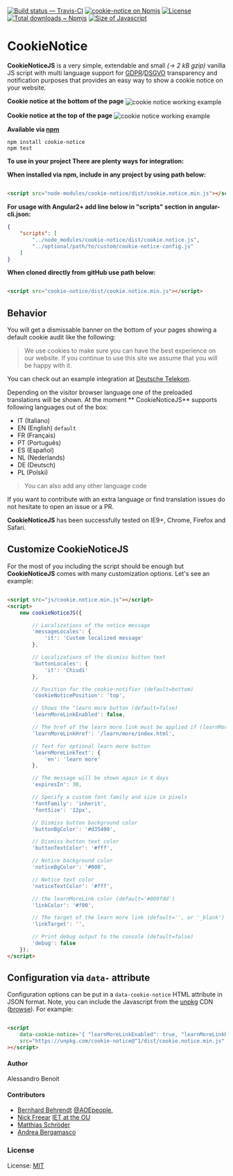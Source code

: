 [![Build status — Travis-CI][travis-icon]][travis]
[![cookie-notice on Npmjs][npm-icon]][npm]
[![License][license-icon]][mit]
[![Total downloads ~ Npmjs][downl-icon]][npm]
[![Size of Javascript][size-icon]][build]

# CookieNotice

**CookieNoticeJS** is a very simple, extendable and small *(→ 2 kB gzip)* vanilla JS script with multi language support
for [GDPR][]/[DSGVO][]‎ transparency and notification purposes that provides an easy way to show a cookie notice on your
website.

**Cookie notice at the bottom of the page**
<img src="https://i.imgur.com/xodbOdi.png" alt="cookie notice working example" align="center"/>

**Cookie notice at the top of the page**
<img src="https://i.imgur.com/XOfijh6.png" alt="cookie notice working example" align="center"/>

**Available via [npm][]**

```shell
npm install cookie-notice
npm test
```

**To use in your project There are plenty ways for integration:**

**When installed via npm, include in any project by using path below:**

```html

<script src="node-modules/cookie-notice/dist/cookie.notice.min.js"></script>
```

**For usage with Angular2+ add line below in "scripts" section in angular-cli.json:**

```json
{
    "scripts": [
        "../node_modules/cookie-notice/dist/cookie.notice.js",
        "../optional/path/to/custom/cookie-notice-config.js"
    ]
}
```

**When cloned directly from gitHub use path below:**

```html

<script src="cookie-notice/dist/cookie.notice.min.js"></script>
```

## Behavior

You will get a dismissable banner on the bottom of your pages showing a default cookie audit like the following:

> We use cookies to make sure you can have the best experience on our website. If you continue to use this site we assume that you will be happy with it.

You can check out an example integration
at [Deutsche Telekom](https://breitband.telekom-dienste.de/kundencenter-breitband).

Depending on the visitor browser language one of the preloaded translations will be shown. At the moment **
CookieNoticeJS** supports following languages out of the box:

- IT (Italiano)
- EN (English) `default`
- FR (Français)
- PT (Português)
- ES (Español)
- NL (Nederlands)
- DE (Deutsch)
- PL (Polski)

> You can also add any other language code

If you want to contribute with an extra language or find translation issues do not hesitate to open an issue or a PR.

**CookieNoticeJS** has been successfully tested on IE9+, Chrome, Firefox and Safari.

## Customize CookieNoticeJS

For the most of you including the script should be enough but **CookieNoticeJS** comes with many customization options.
Let's see an example:

```html

<script src="js/cookie.notice.min.js"></script>
<script>
    new cookieNoticeJS({

        // Localizations of the notice message
        'messageLocales': {
            'it': 'Custom localized message'
        },

        // Localizations of the dismiss button text
        'buttonLocales': {
            'it': 'Chiudi'
        },

        // Position for the cookie-notifier (default=bottom)
        'cookieNoticePosition': 'top',

        // Shows the "learn more button (default=false)
        'learnMoreLinkEnabled': false,

        // The href of the learn more link must be applied if (learnMoreLinkEnabled=true)
        'learnMoreLinkHref': '/learn/more/index.html',

        // Text for optional learn more button
        'learnMoreLinkText': {
            'en': 'learn more'
        },

        // The message will be shown again in X days
        'expiresIn': 30,

        // Specify a custom font family and size in pixels
        'fontFamily': 'inherit',
        'fontSize': '12px',

        // Dismiss button background color
        'buttonBgColor': '#d35400',

        // Dismiss button text color
        'buttonTextColor': '#fff',

        // Notice background color
        'noticeBgColor': '#000',

        // Notice text color
        'noticeTextColor': '#fff',

        // the learnMoreLink color (default='#009fdd')
        'linkColor': '#f00',

        // The target of the learn more link (default='', or '_blank')
        'linkTarget': '',

        // Print debug output to the console (default=false)
        'debug': false
    });
</script>
```

## Configuration via `data-` attribute

Configuration options can be put in a `data-cookie-notice` HTML attribute in JSON format. Note, you can include the
Javascript from the [unpkg][] CDN ([browse][]). For example:

```html

<script
    data-cookie-notice='{ "learnMoreLinkEnabled": true, "learnMoreLinkHref": "/privacy.html" }'
    src="https://unpkg.com/cookie-notice@^1/dist/cookie.notice.min.js"
></script>
```

#### Author

Alessandro Benoit

#### Contributors

- [Bernhard Behrendt](mailto:bernhard.behrendt@aoe.com) [@AOEpeople](https://github.com/AOEpeople),
- [Nick Freear](https://github.com/nfreear) [IET at the OU](https://github.com/IET-OU)
- [Matthias Schröder](https://github.com/schroedermatthias)
- [Andrea Bergamasco](https://github.com/vjandrea)

### License

License: [MIT][]


[MIT]: https://github.com/micc83/cookie-notice-js/blob/master/LICENSE
"License: MIT | Copyright © 2018 Alessandro Benoit (micc83)."

[MIT-0]: https://mit-license.org/#2018

[travis-icon]: https://travis-ci.org/AOEpeople/cookie-notice.svg?branch=master

[travis]: https://travis-ci.org/AOEpeople/cookie-notice "Build status – Travis-CI"

[npm]: https://npmjs.com/package/cookie-notice "CookieNotice – on NPM"

[npm-icon]: https://badge.fury.io/js/cookie-notice.svg

[npm-i0]: https://img.shields.io/npm/v/cookie-notice.svg "(Timeout errors)"

[license-icon]: https://img.shields.io/npm/l/cookie-notice.svg

[downl-icon]: https://img.shields.io/npm/dt/cookie-notice.svg "Count of total downloads – NPM"

[build]: https://github.com/AOEpeople/cookie-notice/tree/master/dist

[size-icon]: https://img.shields.io/github/size/AOEpeople/cookie-notice/dist/cookie.notice.min.js.svg
"Size of built Javascript, kilo-bytes (kB) – on GitHub"

[unpkg]: https://unpkg.com/ "unpkg is a fast, global content delivery network (CDN) for everything on npm."

[browse]: https://unpkg.com/cookie-notice@^1/ "Browse cookie-notice on unpkg"

[DSGVO]: https://de.wikipedia.org/wiki/Datenschutz-Grundverordnung "Datenschutz-Grundverordnung (DSGVO)"

[GDPR]: https://en.wikipedia.org/wiki/General_Data_Protection_Regulation "General Data Protection Regulation (GDPR)"

[End]: //.

